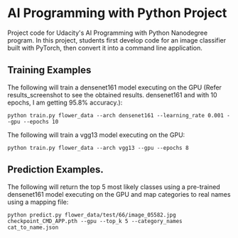 # AI Programming with Python Project

Project code for Udacity's AI Programming with Python Nanodegree program. In this project, 
students first develop code for an image classifier built with PyTorch, then convert it into a command line application.

## Training Examples
The following will train a densenet161 model executing on the GPU (Refer results_screenshot to see the obtained results. densenet161 and with 10 epochs, I am getting 95.8% accuracy.):

```python train.py flower_data --arch densenet161 --learning_rate 0.001 --gpu --epochs 10```

The following will train a vgg13 model executing on the GPU:

```python train.py flower_data --arch vgg13 --gpu --epochs 8```

## Prediction Examples.
The following will return the top 5 most likely classes using a pre-trained densenet161 model executing on the GPU and map categories to real names using a mapping file:

```python predict.py flower_data/test/66/image_05582.jpg checkpoint_CMD_APP.pth --gpu --top_k 5 --category_names cat_to_name.json```
